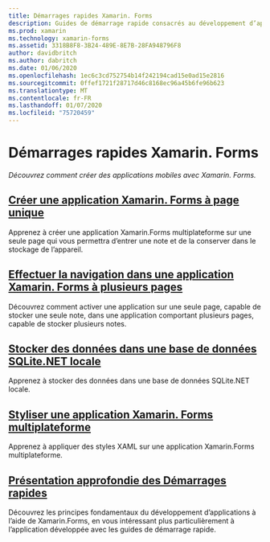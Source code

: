```yaml
---
title: Démarrages rapides Xamarin. Forms
description: Guides de démarrage rapide consacrés au développement d’applications Xamarin.Forms avec Visual Studio et Visual Studio pour Mac.
ms.prod: xamarin
ms.technology: xamarin-forms
ms.assetid: 3318B8F8-3B24-489E-8E7B-28FA948796F8
author: davidbritch
ms.author: dabritch
ms.date: 01/06/2020
ms.openlocfilehash: 1ec6c3cd752754b14f242194cad15e0ad15e2816
ms.sourcegitcommit: 0ffef1721f28717d46c8168ec96a45b6fe96b623
ms.translationtype: MT
ms.contentlocale: fr-FR
ms.lasthandoff: 01/07/2020
ms.locfileid: "75720459"
---
```

# <a name="xamarinforms-quickstarts"></a>Démarrages rapides Xamarin. Forms

_Découvrez comment créer des applications mobiles avec Xamarin. Forms._

## <a name="create-a-single-page-xamarinforms-applicationsingle-pagemd"></a>[Créer une application Xamarin. Forms à page unique](single-page.md)

Apprenez à créer une application Xamarin.Forms multiplateforme sur une seule page qui vous permettra d’entrer une note et de la conserver dans le stockage de l’appareil.

## <a name="perform-navigation-in-a-multi-page-xamarinforms-applicationmulti-pagemd"></a>[Effectuer la navigation dans une application Xamarin. Forms à plusieurs pages](multi-page.md)

Découvrez comment activer une application sur une seule page, capable de stocker une seule note, dans une application comportant plusieurs pages, capable de stocker plusieurs notes.

## <a name="store-data-in-a-local-sqlitenet-databasedatabasemd"></a>[Stocker des données dans une base de données SQLite.NET locale](database.md)

Apprenez à stocker des données dans une base de données SQLite.NET locale.

## <a name="style-a-cross-platform-xamarinforms-applicationstylingmd"></a>[Styliser une application Xamarin. Forms multiplateforme](styling.md)

Apprenez à appliquer des styles XAML sur une application Xamarin.Forms multiplateforme.

## <a name="quickstart-deep-divedeepdivemd"></a>[Présentation approfondie des Démarrages rapides](deepdive.md)

Découvrez les principes fondamentaux du développement d’applications à l’aide de Xamarin.Forms, en vous intéressant plus particulièrement à l’application développée avec les guides de démarrage rapide.
